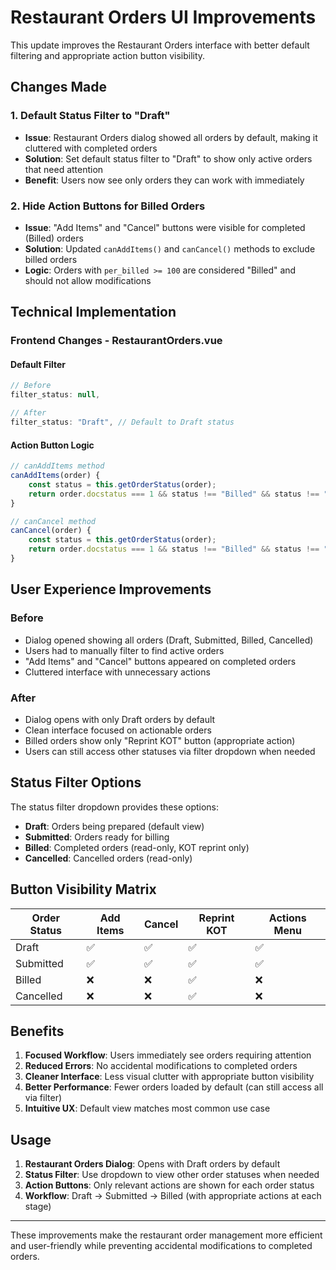 # Restaurant Orders UI Improvements

This update improves the Restaurant Orders interface with better default filtering and appropriate action button visibility.

## Changes Made

### 1. Default Status Filter to "Draft"
- **Issue**: Restaurant Orders dialog showed all orders by default, making it cluttered with completed orders
- **Solution**: Set default status filter to "Draft" to show only active orders that need attention
- **Benefit**: Users now see only orders they can work with immediately

### 2. Hide Action Buttons for Billed Orders
- **Issue**: "Add Items" and "Cancel" buttons were visible for completed (Billed) orders
- **Solution**: Updated `canAddItems()` and `canCancel()` methods to exclude billed orders
- **Logic**: Orders with `per_billed >= 100` are considered "Billed" and should not allow modifications

## Technical Implementation

### Frontend Changes - RestaurantOrders.vue

#### Default Filter
```javascript
// Before
filter_status: null,

// After  
filter_status: "Draft", // Default to Draft status
```

#### Action Button Logic
```javascript
// canAddItems method
canAddItems(order) {
    const status = this.getOrderStatus(order);
    return order.docstatus === 1 && status !== "Billed" && status !== "Cancelled";
}

// canCancel method  
canCancel(order) {
    const status = this.getOrderStatus(order);
    return order.docstatus === 1 && status !== "Billed" && status !== "Cancelled";
}
```

## User Experience Improvements

### Before
- Dialog opened showing all orders (Draft, Submitted, Billed, Cancelled)
- Users had to manually filter to find active orders
- "Add Items" and "Cancel" buttons appeared on completed orders
- Cluttered interface with unnecessary actions

### After  
- Dialog opens with only Draft orders by default
- Clean interface focused on actionable orders
- Billed orders show only "Reprint KOT" button (appropriate action)
- Users can still access other statuses via filter dropdown when needed

## Status Filter Options

The status filter dropdown provides these options:
- **Draft**: Orders being prepared (default view)
- **Submitted**: Orders ready for billing
- **Billed**: Completed orders (read-only, KOT reprint only)
- **Cancelled**: Cancelled orders (read-only)

## Button Visibility Matrix

| Order Status | Add Items | Cancel | Reprint KOT | Actions Menu |
|-------------|-----------|---------|-------------|--------------|
| Draft       | ✅        | ✅      | ✅          | ✅           |
| Submitted   | ✅        | ✅      | ✅          | ✅           |
| Billed      | ❌        | ❌      | ✅          | ❌           |
| Cancelled   | ❌        | ❌      | ✅          | ❌           |

## Benefits

1. **Focused Workflow**: Users immediately see orders requiring attention
2. **Reduced Errors**: No accidental modifications to completed orders  
3. **Cleaner Interface**: Less visual clutter with appropriate button visibility
4. **Better Performance**: Fewer orders loaded by default (can still access all via filter)
5. **Intuitive UX**: Default view matches most common use case

## Usage

1. **Restaurant Orders Dialog**: Opens with Draft orders by default
2. **Status Filter**: Use dropdown to view other order statuses when needed
3. **Action Buttons**: Only relevant actions are shown for each order status
4. **Workflow**: Draft → Submitted → Billed (with appropriate actions at each stage)

---

These improvements make the restaurant order management more efficient and user-friendly while preventing accidental modifications to completed orders.
